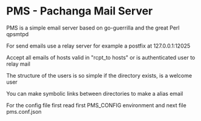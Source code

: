 # PMS - Pachanga Mail Server

PMS is a simple email server based on go-guerrilla and the great Perl qpsmtpd

For send emails use a relay server for example a postfix at 127.0.0.1:12025

Accept all emails of hosts valid in  "rcpt_to hosts" or is authenticated user to relay mail

The structure of the users is so simple if the directory exists, is a welcome user

You can make symbolic links between directories to make a alias email

For the config file first read first PMS_CONFIG environment and next file pms.conf.json